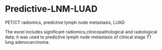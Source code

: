 # Predictive-LNM-LUAD
PET/CT radiomics, predictive lymph node metastasis, LUAD

The excel includes significant radiomics,clinicopathological and radiological data; it was used to predictive lymph node metastasis of clinical stage T1 lung adenocarcinoma.

